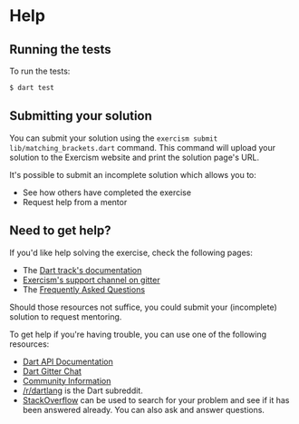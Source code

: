 # Help

## Running the tests

To run the tests:

```sh
$ dart test
```

## Submitting your solution

You can submit your solution using the `exercism submit lib/matching_brackets.dart` command.
This command will upload your solution to the Exercism website and print the solution page's URL.

It's possible to submit an incomplete solution which allows you to:

- See how others have completed the exercise
- Request help from a mentor

## Need to get help?

If you'd like help solving the exercise, check the following pages:

- The [Dart track's documentation](https://exercism.org/docs/tracks/dart)
- [Exercism's support channel on gitter](https://gitter.im/exercism/support)
- The [Frequently Asked Questions](https://exercism.org/docs/using/faqs)

Should those resources not suffice, you could submit your (incomplete) solution to request mentoring.

To get help if you're having trouble, you can use one of the following resources:

- [Dart API Documentation](https://api.dart.dev/)
- [Dart Gitter Chat](https://gitter.im/dart-lang/home)
- [Community Information](https://www.dart.dev/community)
- [/r/dartlang](https://www.reddit.com/r/dartlang) is the Dart subreddit.
- [StackOverflow](https://stackoverflow.com/questions/tagged/dart) can be used to search for your problem and see if it has been answered already. You can also ask and answer questions.